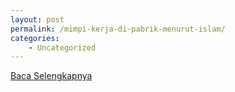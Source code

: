 ```yaml
---
layout: post
permalink: /mimpi-kerja-di-pabrik-menurut-islam/
categories:
    - Uncategorized
---
```


[Baca Selengkapnya](/05)